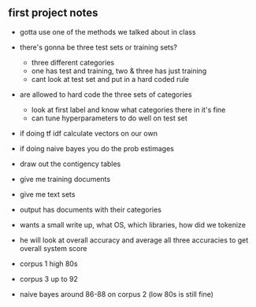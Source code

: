 
## first project notes

- gotta use one of the methods we talked about in class
- there's gonna be three test sets or training sets?
    - three different categories
    - one has test and training, two & three has just training
    - cant look at test set and put in a hard coded rule

- are allowed to hard code the three sets of categories
    - look at first label and know what categories there in it's fine
    - can tune hyperparameters to do well on test set
- if doing tf idf calculate vectors on our own
- if doing naive bayes you do the prob estimages
- draw out the contigency tables

- give me training documents
- give me text sets
- output has documents with their categories
- wants a small write up, what OS, which libraries, how did we tokenize

- he will look at overall accuracy and average all three accuracies to get overall system score
- corpus 1 high 80s
- corpus 3 up to 92
- naive bayes around 86-88 on corpus 2 (low 80s is still fine)
